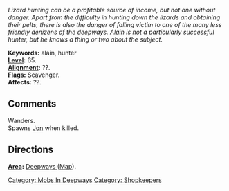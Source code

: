 *Lizard hunting can be a profitable source of income, but not one
without danger. Apart from the difficulty in hunting down the lizards
and obtaining their pelts, there is also the danger of falling victim to
one of the many less friendly denizens of the deepways. Alain is not a
particularly successful hunter, but he knows a thing or two about the
subject.*

**Keywords:** alain, hunter  
**[Level](Level "wikilink"):** 65.  
**[Alignment](Alignment "wikilink"):** ??.  
**[Flags](:Category:_Mob_Types "wikilink"):** Scavenger.  
**Affects:** ??.  

## Comments

Wanders.  
Spawns [Jon](Jon "wikilink") when killed.

## Directions

**[Area](:Category:_Areas "wikilink"):** [Deepways
](:Category:_Deepways "wikilink") ([Map](Deepways_Map "wikilink")).  

[Category: Mobs In Deepways](Category:_Mobs_In_Deepways "wikilink")
[Category: Shopkeepers](Category:_Shopkeepers "wikilink")
